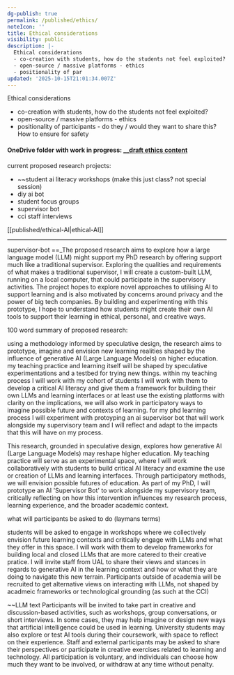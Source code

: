 ```yaml
---
dg-publish: true
permalink: /published/ethics/
noteIcon: ''
title: Ethical considerations
visibility: public
description: |-
  Ethical considerations 
  - co-creation with students, how do the students not feel exploited? 
  - open-source / massive platforms - ethics 
  - positionality of par
updated: '2025-10-15T21:01:34.007Z'
---
```


Ethical considerations 
- co-creation with students, how do the students not feel exploited? 
- open-source / massive platforms - ethics 
- positionality of participants - do they / would they want to share this? How to ensure for safety 
#### OneDrive folder with work in progress: [__draft ethics content](https://artslondon-my.sharepoint.com/:f:/g/personal/m_henryrichards_arts_ac_uk/En2EC8QI9MJLgIjr0UpgeJIB6qSr5UVXAFgrtSByi_9iMA?e=1cmR92)
current proposed research projects: 
- ~~student ai literacy workshops (make this just class? not special session)
- diy ai bot
- student focus groups
- supervisor bot 
- cci staff interviews 

[[published/ethical-AI\|ethical-AI]]

---

supervisor-bot  ==_The proposed research aims to explore how a large language model (LLM) might support my PhD research by offering support much like a traditional supervisor. Exploring the qualities and requirements of what makes a traditional supervisor, I will create a custom-built LLM, running on a local computer, that could participate in the supervisory activities. The project hopes to explore novel approaches to utilising AI to support learning and is also motivated by concerns around privacy and the power of big tech companies. By building and experimenting with this prototype, I hope to understand how students might create their own AI tools to support their learning in ethical, personal, and creative ways.

100 word summary of proposed research: 

using a methodology informed by speculative design, the research aims to prototype, imagine and envision new learning realities shaped by the influence of generative AI (Large Language Models) on higher education. my teaching practice and learning itself will be shaped by speculative experimentations and a testbed for trying new things. within my teaching process I will work with my cohort of students I will work with them to develop a critical AI literacy and give them a framework for building their own LLMs and learning interfaces or at least use the existing platforms with clarity on the implications, we will also work in participatory ways to imagine possible future and contexts of learning. for my phd learning process I will experiment with protoyping an ai supervisor bot that will work alongside my supervisory team and I will reflect and adapt to the impacts that this will have on my process. 


This research, grounded in speculative design, explores how generative AI (Large Language Models) may reshape higher education. My teaching practice will serve as an experimental space, where I will work collaboratively with students to build critical AI literacy and examine the use or creation of LLMs and learning interfaces. Through participatory methods, we will envision possible futures of education. As part of my PhD, I will prototype an AI 'Supervisor Bot' to work alongside my supervisory team, critically reflecting on how this intervention influences my research process, learning experience, and the broader academic context.

what will participants be asked to do (laymans terms)

students will be asked to engage in workshops where we collectively envision future learning contexts and critically engage with LLMs and what they offer in this space. I will work with them to develop frameworks for building local and closed LLMs that are more catered to their creative pratice. I will invite staff from UAL to share their views and stances in regards to generative AI in the learning context and how or what they are doing to navigate this new terrain. Participants outside of academia will be recruited to get alternative views on interacting with LLMs, not shaped by acadmeic frameworks or technological grounding (as such at the CCI)


~~LLM text Participants will be invited to take part in creative and discussion-based activities, such as workshops, group conversations, or short interviews. In some cases, they may help imagine or design new ways that artificial intelligence could be used in learning. University students may also explore or test AI tools during their coursework, with space to reflect on their experience. Staff and external participants may be asked to share their perspectives or participate in creative exercises related to learning and technology. All participation is voluntary, and individuals can choose how much they want to be involved, or withdraw at any time without penalty.
